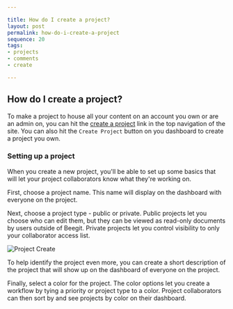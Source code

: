 ```yaml
---

title: How do I create a project?
layout: post
permalink: how-do-i-create-a-project
sequence: 20
tags:
- projects
- comments
- create

---
```


## How do I create a project?
To make a project to house all your content on an account you own or are an admin on, you can hit the [create a project](https://beegit.com/new) link in the top navigation of the site. You can also hit the `Create Project` button on you dashboard to create a project you own. 

### Setting up a project 
When you create a new project, you'll be able to set up some basics that will let your project collaborators know what they're working on.

First, choose a project name. This name will display on the dashboard with everyone on the project. 

Next, choose a project type - public or private. Public projects let you choose who can edit them, but they can be viewed as read-only documents by users outside of Beegit. Private projects let you control visibility to only your collaborator access list. 

![Project Create](https://s3.amazonaws.com/beegit-images/helpImages/project-create.png)

To help identify the project even more, you can create a short description of the project that will show up on the dashboard of everyone on the project. 

Finally, select a color for the project. The color options let you create a workflow by tying a priority or project type to a color. Project collaborators can then sort by and see projects by color on their dashboard. 
